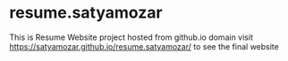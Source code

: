 # resume.satyamozar
This is Resume Website project hosted from github.io domain
visit https://satyamozar.github.io/resume.satyamozar/ to see the final website
